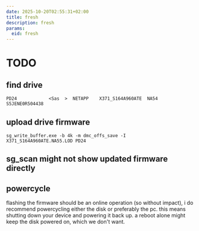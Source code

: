 ```yaml
---
date: 2025-10-20T02:55:31+02:00
title: fresh
description: fresh
params:
  eid: fresh
---
```

# TODO

## find drive

`PD24            <Sas  >  NETAPP    X371_S164A960ATE  NA54  S5JENE0R504438`

## upload drive firmware

```
sg_write_buffer.exe -b 4k -m dmc_offs_save -I X371_S164A960ATE.NA55.LOD PD24
```

## sg_scan might not show updated firmware directly


## powercycle
flashing the firmware should be an online operation (so without impact), i do recommend
powercycling either the disk or preferably the pc. this means shutting down your device and
powering it back up. a reboot alone might keep the disk powered on, which we don't want.
